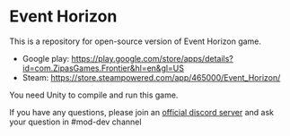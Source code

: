 # Event Horizon
This is a repository for open-source version of Event Horizon game.
* Google play: https://play.google.com/store/apps/details?id=com.ZipasGames.Frontier&hl=en&gl=US
* Steam: https://store.steampowered.com/app/465000/Event_Horizon/

You need Unity to compile and run this game.

If you have any questions, please join an [official discord server](https://discordapp.com/invite/yFFvF7m) and ask your question in #mod-dev channel
